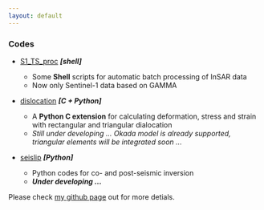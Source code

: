 ```yaml
---
layout: default
---
```


### Codes

- [S1_TS_proc](https://github.com/ZelongGuo/sarproc/tree/master/S1_TS_proc) ***[shell]***
  - Some **Shell** scripts for automatic batch processing of InSAR data
  - Now only Sentinel-1 data based on GAMMA

- [dislocation](https://github.com/ZelongGuo/dislocation) ***[C + Python]***
  - A **Python C extension** for calculating deformation, stress and strain with rectangular and triangular dialocation
  - *Still under developing ... Okada model is already supported, triangular elements will be integrated soon ...*

- [seislip](https://github.com/ZelongGuo/seislip) ***[Python]***
  - Python codes for co- and post-seismic inversion 
  - ***Under developing ...***

Please check [my github page](https://github.com/ZelongGuo) out for more detials.  

